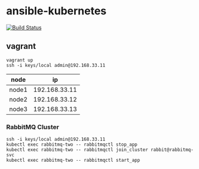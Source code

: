 # ansible-kubernetes

[![Build Status](https://travis-ci.org/nokamoto/ansible-kubernetes.svg?branch=master)](https://travis-ci.org/nokamoto/ansible-kubernetes)

## vagrant
```
vagrant up
ssh -i keys/local admin@192.168.33.11
```

| node | ip |
| --- | --- |
| node1 | 192.168.33.11 |
| node2 | 192.168.33.12 |
| node3 | 192.168.33.13 |


### RabbitMQ Cluster
```
ssh -i keys/local admin@192.168.33.11
kubectl exec rabbitmq-two -- rabbitmqctl stop_app
kubectl exec rabbitmq-two -- rabbitmqctl join_cluster rabbit@rabbitmq-svc
kubectl exec rabbitmq-two -- rabbitmqctl start_app
```
